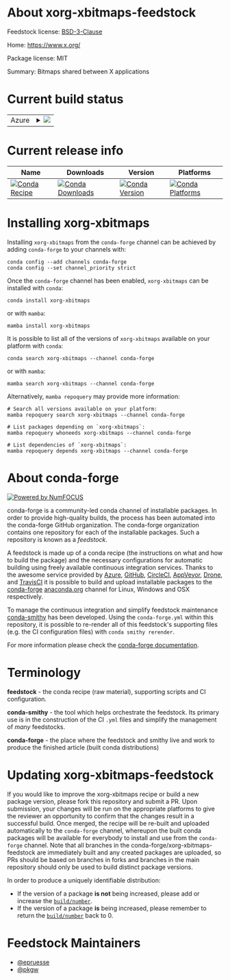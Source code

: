 About xorg-xbitmaps-feedstock
=============================

Feedstock license: [BSD-3-Clause](https://github.com/conda-forge/xorg-xbitmaps-feedstock/blob/main/LICENSE.txt)

Home: https://www.x.org/

Package license: MIT

Summary: Bitmaps shared between X applications

Current build status
====================


<table>
    
  <tr>
    <td>Azure</td>
    <td>
      <details>
        <summary>
          <a href="https://dev.azure.com/conda-forge/feedstock-builds/_build/latest?definitionId=2210&branchName=main">
            <img src="https://dev.azure.com/conda-forge/feedstock-builds/_apis/build/status/xorg-xbitmaps-feedstock?branchName=main">
          </a>
        </summary>
        <table>
          <thead><tr><th>Variant</th><th>Status</th></tr></thead>
          <tbody><tr>
              <td>linux_64</td>
              <td>
                <a href="https://dev.azure.com/conda-forge/feedstock-builds/_build/latest?definitionId=2210&branchName=main">
                  <img src="https://dev.azure.com/conda-forge/feedstock-builds/_apis/build/status/xorg-xbitmaps-feedstock?branchName=main&jobName=linux&configuration=linux%20linux_64_" alt="variant">
                </a>
              </td>
            </tr><tr>
              <td>linux_aarch64</td>
              <td>
                <a href="https://dev.azure.com/conda-forge/feedstock-builds/_build/latest?definitionId=2210&branchName=main">
                  <img src="https://dev.azure.com/conda-forge/feedstock-builds/_apis/build/status/xorg-xbitmaps-feedstock?branchName=main&jobName=linux&configuration=linux%20linux_aarch64_" alt="variant">
                </a>
              </td>
            </tr><tr>
              <td>linux_ppc64le</td>
              <td>
                <a href="https://dev.azure.com/conda-forge/feedstock-builds/_build/latest?definitionId=2210&branchName=main">
                  <img src="https://dev.azure.com/conda-forge/feedstock-builds/_apis/build/status/xorg-xbitmaps-feedstock?branchName=main&jobName=linux&configuration=linux%20linux_ppc64le_" alt="variant">
                </a>
              </td>
            </tr><tr>
              <td>osx_64</td>
              <td>
                <a href="https://dev.azure.com/conda-forge/feedstock-builds/_build/latest?definitionId=2210&branchName=main">
                  <img src="https://dev.azure.com/conda-forge/feedstock-builds/_apis/build/status/xorg-xbitmaps-feedstock?branchName=main&jobName=osx&configuration=osx%20osx_64_" alt="variant">
                </a>
              </td>
            </tr><tr>
              <td>osx_arm64</td>
              <td>
                <a href="https://dev.azure.com/conda-forge/feedstock-builds/_build/latest?definitionId=2210&branchName=main">
                  <img src="https://dev.azure.com/conda-forge/feedstock-builds/_apis/build/status/xorg-xbitmaps-feedstock?branchName=main&jobName=osx&configuration=osx%20osx_arm64_" alt="variant">
                </a>
              </td>
            </tr><tr>
              <td>win_64</td>
              <td>
                <a href="https://dev.azure.com/conda-forge/feedstock-builds/_build/latest?definitionId=2210&branchName=main">
                  <img src="https://dev.azure.com/conda-forge/feedstock-builds/_apis/build/status/xorg-xbitmaps-feedstock?branchName=main&jobName=win&configuration=win%20win_64_" alt="variant">
                </a>
              </td>
            </tr>
          </tbody>
        </table>
      </details>
    </td>
  </tr>
</table>

Current release info
====================

| Name | Downloads | Version | Platforms |
| --- | --- | --- | --- |
| [![Conda Recipe](https://img.shields.io/badge/recipe-xorg--xbitmaps-green.svg)](https://anaconda.org/conda-forge/xorg-xbitmaps) | [![Conda Downloads](https://img.shields.io/conda/dn/conda-forge/xorg-xbitmaps.svg)](https://anaconda.org/conda-forge/xorg-xbitmaps) | [![Conda Version](https://img.shields.io/conda/vn/conda-forge/xorg-xbitmaps.svg)](https://anaconda.org/conda-forge/xorg-xbitmaps) | [![Conda Platforms](https://img.shields.io/conda/pn/conda-forge/xorg-xbitmaps.svg)](https://anaconda.org/conda-forge/xorg-xbitmaps) |

Installing xorg-xbitmaps
========================

Installing `xorg-xbitmaps` from the `conda-forge` channel can be achieved by adding `conda-forge` to your channels with:

```
conda config --add channels conda-forge
conda config --set channel_priority strict
```

Once the `conda-forge` channel has been enabled, `xorg-xbitmaps` can be installed with `conda`:

```
conda install xorg-xbitmaps
```

or with `mamba`:

```
mamba install xorg-xbitmaps
```

It is possible to list all of the versions of `xorg-xbitmaps` available on your platform with `conda`:

```
conda search xorg-xbitmaps --channel conda-forge
```

or with `mamba`:

```
mamba search xorg-xbitmaps --channel conda-forge
```

Alternatively, `mamba repoquery` may provide more information:

```
# Search all versions available on your platform:
mamba repoquery search xorg-xbitmaps --channel conda-forge

# List packages depending on `xorg-xbitmaps`:
mamba repoquery whoneeds xorg-xbitmaps --channel conda-forge

# List dependencies of `xorg-xbitmaps`:
mamba repoquery depends xorg-xbitmaps --channel conda-forge
```


About conda-forge
=================

[![Powered by
NumFOCUS](https://img.shields.io/badge/powered%20by-NumFOCUS-orange.svg?style=flat&colorA=E1523D&colorB=007D8A)](https://numfocus.org)

conda-forge is a community-led conda channel of installable packages.
In order to provide high-quality builds, the process has been automated into the
conda-forge GitHub organization. The conda-forge organization contains one repository
for each of the installable packages. Such a repository is known as a *feedstock*.

A feedstock is made up of a conda recipe (the instructions on what and how to build
the package) and the necessary configurations for automatic building using freely
available continuous integration services. Thanks to the awesome service provided by
[Azure](https://azure.microsoft.com/en-us/services/devops/), [GitHub](https://github.com/),
[CircleCI](https://circleci.com/), [AppVeyor](https://www.appveyor.com/),
[Drone](https://cloud.drone.io/welcome), and [TravisCI](https://travis-ci.com/)
it is possible to build and upload installable packages to the
[conda-forge](https://anaconda.org/conda-forge) [anaconda.org](https://anaconda.org/)
channel for Linux, Windows and OSX respectively.

To manage the continuous integration and simplify feedstock maintenance
[conda-smithy](https://github.com/conda-forge/conda-smithy) has been developed.
Using the ``conda-forge.yml`` within this repository, it is possible to re-render all of
this feedstock's supporting files (e.g. the CI configuration files) with ``conda smithy rerender``.

For more information please check the [conda-forge documentation](https://conda-forge.org/docs/).

Terminology
===========

**feedstock** - the conda recipe (raw material), supporting scripts and CI configuration.

**conda-smithy** - the tool which helps orchestrate the feedstock.
                   Its primary use is in the construction of the CI ``.yml`` files
                   and simplify the management of *many* feedstocks.

**conda-forge** - the place where the feedstock and smithy live and work to
                  produce the finished article (built conda distributions)


Updating xorg-xbitmaps-feedstock
================================

If you would like to improve the xorg-xbitmaps recipe or build a new
package version, please fork this repository and submit a PR. Upon submission,
your changes will be run on the appropriate platforms to give the reviewer an
opportunity to confirm that the changes result in a successful build. Once
merged, the recipe will be re-built and uploaded automatically to the
`conda-forge` channel, whereupon the built conda packages will be available for
everybody to install and use from the `conda-forge` channel.
Note that all branches in the conda-forge/xorg-xbitmaps-feedstock are
immediately built and any created packages are uploaded, so PRs should be based
on branches in forks and branches in the main repository should only be used to
build distinct package versions.

In order to produce a uniquely identifiable distribution:
 * If the version of a package **is not** being increased, please add or increase
   the [``build/number``](https://docs.conda.io/projects/conda-build/en/latest/resources/define-metadata.html#build-number-and-string).
 * If the version of a package **is** being increased, please remember to return
   the [``build/number``](https://docs.conda.io/projects/conda-build/en/latest/resources/define-metadata.html#build-number-and-string)
   back to 0.

Feedstock Maintainers
=====================

* [@epruesse](https://github.com/epruesse/)
* [@pkgw](https://github.com/pkgw/)

